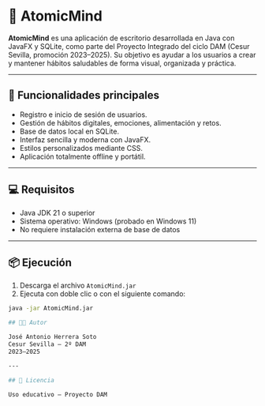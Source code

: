# 🧠 AtomicMind

**AtomicMind** es una aplicación de escritorio desarrollada en Java con JavaFX y SQLite, como parte del Proyecto Integrado del ciclo DAM (Cesur Sevilla, promoción 2023–2025). Su objetivo es ayudar a los usuarios a crear y mantener hábitos saludables de forma visual, organizada y práctica.

---

## 🚀 Funcionalidades principales

- Registro e inicio de sesión de usuarios.
- Gestión de hábitos digitales, emociones, alimentación y retos.
- Base de datos local en SQLite.
- Interfaz sencilla y moderna con JavaFX.
- Estilos personalizados mediante CSS.
- Aplicación totalmente offline y portátil.

---

## 💻 Requisitos

- Java JDK 21 o superior
- Sistema operativo: Windows (probado en Windows 11)
- No requiere instalación externa de base de datos

---

## 📦 Ejecución

1. Descarga el archivo `AtomicMind.jar`
2. Ejecuta con doble clic o con el siguiente comando:

```bash
java -jar AtomicMind.jar

## 👨‍💻 Autor

José Antonio Herrera Soto  
Cesur Sevilla – 2º DAM  
2023–2025

---

## 📄 Licencia

Uso educativo – Proyecto DAM


